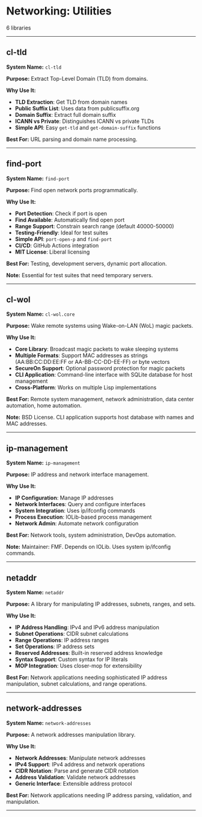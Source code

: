 # Networking: Utilities

6 libraries

---

## cl-tld

**System Name:** `cl-tld`

**Purpose:** Extract Top-Level Domain (TLD) from domains.

**Why Use It:**
- **TLD Extraction**: Get TLD from domain names
- **Public Suffix List**: Uses data from publicsuffix.org
- **Domain Suffix**: Extract full domain suffix
- **ICANN vs Private**: Distinguishes ICANN vs private TLDs
- **Simple API**: Easy `get-tld` and `get-domain-suffix` functions

**Best For:** URL parsing and domain name processing.

---


## find-port

**System Name:** `find-port`

**Purpose:** Find open network ports programmatically.

**Why Use It:**
- **Port Detection**: Check if port is open
- **Find Available**: Automatically find open port
- **Range Support**: Constrain search range (default 40000-50000)
- **Testing-Friendly**: Ideal for test suites
- **Simple API**: `port-open-p` and `find-port`
- **CI/CD**: GitHub Actions integration
- **MIT License**: Liberal licensing

**Best For:** Testing, development servers, dynamic port allocation.

**Note:** Essential for test suites that need temporary servers.

---



## cl-wol

**System Name:** `cl-wol.core`

**Purpose:** Wake remote systems using Wake-on-LAN (WoL) magic packets.

**Why Use It:**
- **Core Library**: Broadcast magic packets to wake sleeping systems
- **Multiple Formats**: Support MAC addresses as strings (AA:BB:CC:DD:EE:FF or AA-BB-CC-DD-EE-FF) or byte vectors
- **SecureOn Support**: Optional password protection for magic packets
- **CLI Application**: Command-line interface with SQLite database for host management
- **Cross-Platform**: Works on multiple Lisp implementations

**Best For:** Remote system management, network administration, data center automation, home automation.

**Note:** BSD License. CLI application supports host database with names and MAC addresses.

---


## ip-management

**System Name:** `ip-management`

**Purpose:** IP address and network interface management.

**Why Use It:**
- **IP Configuration**: Manage IP addresses
- **Network Interfaces**: Query and configure interfaces
- **System Integration**: Uses ip/ifconfig commands
- **Process Execution**: IOLib-based process management
- **Network Admin**: Automate network configuration

**Best For:** Network tools, system administration, DevOps automation.

**Note:** Maintainer: FMF. Depends on IOLib. Uses system ip/ifconfig commands.

---


## netaddr

**System Name:** `netaddr`

**Purpose:** A library for manipulating IP addresses, subnets, ranges, and sets.

**Why Use It:**
- **IP Address Handling**: IPv4 and IPv6 address manipulation
- **Subnet Operations**: CIDR subnet calculations
- **Range Operations**: IP address ranges
- **Set Operations**: IP address sets
- **Reserved Addresses**: Built-in reserved address knowledge
- **Syntax Support**: Custom syntax for IP literals
- **MOP Integration**: Uses closer-mop for extensibility

**Best For:** Network applications needing sophisticated IP address manipulation, subnet calculations, and range operations.

---


## network-addresses

**System Name:** `network-addresses`

**Purpose:** A network addresses manipulation library.

**Why Use It:**
- **Network Addresses**: Manipulate network addresses
- **IPv4 Support**: IPv4 address and network operations
- **CIDR Notation**: Parse and generate CIDR notation
- **Address Validation**: Validate network addresses
- **Generic Interface**: Extensible address protocol

**Best For:** Network applications needing IP address parsing, validation, and manipulation.

---


